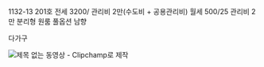 
1132-13 201호 전세 3200/ 관리비 2만(수도비 + 공용관리비) 월세 500/25 관리비 2만 분리형 원룸  풀옵션 남향 

다가구


![제목 없는 동영상 - Clipchamp로 제작](https://github.com/user-attachments/assets/fb46016f-a7a5-4907-9e67-40b2ab733e63)

